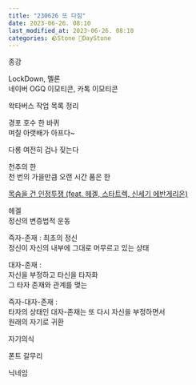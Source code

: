 ```yaml
---
title: "230626 또 다짐"
date: 2023-06-26. 08:10
last_modified_at: 2023-06-26. 08:10
categories: 🪨Stone 🌱DayStone 
---
```


종강  

LockDown, 멜론  
네이버 OGQ 이모티콘, 카톡 이모티콘  

왁타버스 작업 목록 정리  

경포 호수 한 바퀴  
며칠 아랫배가 아프다~  

다롱 여전히 겁나 짖는다  

천추의 한  
천 번의 가을만큼 오랜 시간 품은 한  

[목숨을 건 인정투쟁 (feat. 헤겔, 스타트렉, 신세기 에반게리온)](https://www.youtube.com/watch?v=1qjQgSAAMPI)  

헤겔  
정신의 변증법적 운동  

즉자-존재 : 최초의 정신  
정신이 자신의 내부에 그대로 머무르고 있는 상태  

대자-존재 :  
자신을 부정하고 타신을 타자화  
그 타자 존재와 관계를 맺는  

즉자-대자-존재 :  
타자의 상태인 대자-존재는 또 다시 자신을 부정하면서  
원래의 자기로 귀환  

자기의식  

폰트 갈무리  

닉네임  

